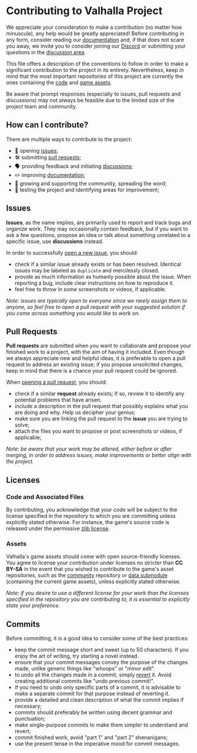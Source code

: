 # Contributing to Valhalla Project
We appreciate your consideration to make a contribution (no matter how minuscule), any help would be greatly appreciated!
Before contributing in any form, consider reading our [documentation](https://github.com/project-valhalla/documentation) and, if that does not scare you away, we invite you to consider joining our [Discord](https://discord.gg/qFMAde5WQP) or submitting your questions in the [discussion area](https://github.com/orgs/project-valhalla/discussions).

This file offers a description of the conventions to follow in order to make a significant contribution to the project in its entirety.
Nevertheless, keep in mind that the most important repositories of this project are currently the ones containing the [code](https://github.com/project-valhalla/main) and [game assets](https://github.com/project-valhalla/data).

Be aware that prompt responses (especially to issues, pull requests and discussions) may not always be feasible due to the limited size of the project team and community.

## How can I contribute?
There are multiple ways to contribute to the project:
- 🚩 opening [issues](#issues);
- 🛠️ submitting [pull requests](#pull-requests);
- 🗣️ providing feedback and initiating [discussions](https://docs.github.com/en/discussions/collaborating-with-your-community-using-discussions/about-discussions);
- ✏️ improving [documentation](https://github.com/project-valhalla/documentation);
- 🌱 growing and supporting the community, spreading the word;
- 🧪 testing the project and identifying areas for improvement;

## Issues
**Issues**, as the name implies, are primarily used to report and track bugs and organize work.
They may occasionally contain feedback, but if you want to ask a few questions, propose an idea or talk about something unrelated to a specific issue, use **discussions** instead.

In order to successfully [open a new issue](https://docs.github.com/en/issues/tracking-your-work-with-issues/creating-an-issue), you should:
- check if a similar issue already exists or has been resolved. Identical issues may be labeled as `duplicate` and mercilessly closed.
- provide as much information as humanly possible about the issue. When reporting a bug, include clear instructions on how to reproduce it.
- feel free to throw in some screenshots or videos, if applicable.

*Note: issues are typically open to everyone since we rarely assign them to anyone, so feel free to open a pull request with your suggested solution if you come across something you would like to work on.*

## Pull Requests
**Pull requests** are submitted when you want to collaborate and propose your finished work to a project, with the aim of having it included.
Even though we always appreciate new and helpful ideas, it is preferable to open a pull request to address an existing issue; if you propose unsolicited changes, keep in mind that there is a chance your pull request could be ignored.

When [opening a pull request](https://docs.github.com/en/pull-requests/collaborating-with-pull-requests/proposing-changes-to-your-work-with-pull-requests/creating-a-pull-request), you should:
- check if a similar **request** already exists; if so, review it to identify any potential problems that have arisen.
- include a description in the pull request that possibly explains what you are doing and why. Help us decipher your genius;
- make sure you are linking the pull request to the **issue** you are trying to solve;
- attach the files you want to propose or post screenshots or videos, if applicable;

*Note: be aware that your work may be altered, either before or after merging, in order to address issues, make improvements or better align with the project.*

## Licenses
### Code and Associated Files
By contributing, you acknowledge that your code will be subject to the license specified in the repository to which you are committing unless explicitly stated otherwise.
For instance, the game's source code is released under the permissive [zlib license](https://github.com/project-valhalla/main/blob/main/license.md).

### Assets
Valhalla's game assets should come with open source-friendly licenses.
You agree to license your contribution under licenses no stricter than **CC BY-SA** in the event that you wished to contribute to the game's asset repositories, such as the [community](https://github.com/project-valhalla/community) repository or [data submodule](https://github.com/project-valhalla/data) (containing the current game assets), unless explicitly stated otherwise.

*Note: if you desire to use a different license for your work than the licenses specified in the repository you are contributing to, it is essential to explicitly state your preference.*

## Commits
Before committing, it is a good idea to consider some of the best practices:
- keep the commit message short and sweet (up to 50 characters). If you enjoy the art of writing, try starting a novel instead.
- ensure that your commit messages convey the purpose of the changes made, unlike generic things like "whoops" or "minor edit".
- to undo all the changes made in a commit, simply [revert](https://docs.github.com/en/desktop/contributing-and-collaborating-using-github-desktop/managing-commits/reverting-a-commit-in-github-desktop) it. Avoid creating additional commits like "undo previous commit!".
- if you need to undo only specific parts of a commit, it is advisable to make a separate commit for that purpose instead of reverting it.
- provide a detailed and clean description of what the commit implies if necessary;
- commits should preferably be written using decent grammar and punctuation;
- make single-purpose commits to make them simpler to understand and revert;
- commit finished work, avoid "part 1" and "part 2" shenanigans;
- use the present tense in the imperative mood for commit messages.
